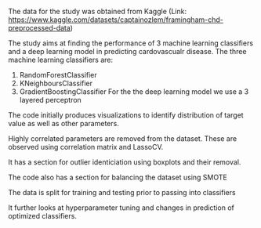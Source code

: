 The data for the study was obtained from Kaggle (Link: https://www.kaggle.com/datasets/captainozlem/framingham-chd-preprocessed-data)

The study aims at finding the performance of 3 machine learning classifiers and a deep learning model in predicting cardovascualr disease.
The three machine learning classifiers are:
  1. RandomForestClassifier
  2. KNeighboursClassifier
  3. GradientBoostingClassifier
For the the deep learning model we use a 3 layered perceptron

The code initially produces visualizations to identify distribution of target value as well as other parameters.

Highly correlated parameters are removed from the dataset. These are observed using correlation matrix and LassoCV. 

It has a section for outlier identiciation using boxplots and their removal.

The code also has a section for balancing the dataset using SMOTE

The data is split for training and testing prior to passing into classifiers

It further looks at hyperparameter tuning and changes in prediction of optimized classifiers.
